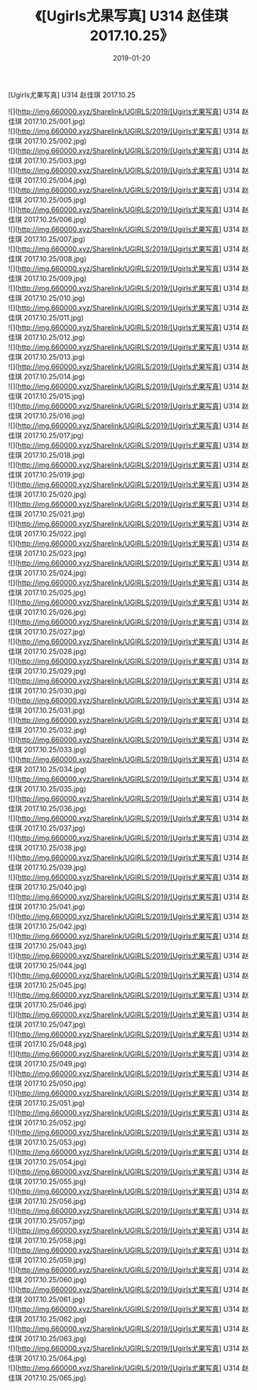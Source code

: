 ﻿---
layout: post
title:  《[Ugirls尤果写真] U314 赵佳琪 2017.10.25》
date:   2019-01-20
img: http://img.660000.xyz/Sharelink/UGIRLS/2019/[Ugirls尤果写真] U314 赵佳琪 2017.10.25/000.jpg
categories: [美女, 清纯, 唯美]
---

[Ugirls尤果写真] U314 赵佳琪 2017.10.25

 ![](http://img.660000.xyz/Sharelink/UGIRLS/2019/[Ugirls尤果写真] U314 赵佳琪 2017.10.25/001.jpg) <br>![](http://img.660000.xyz/Sharelink/UGIRLS/2019/[Ugirls尤果写真] U314 赵佳琪 2017.10.25/002.jpg) <br>![](http://img.660000.xyz/Sharelink/UGIRLS/2019/[Ugirls尤果写真] U314 赵佳琪 2017.10.25/003.jpg) <br>![](http://img.660000.xyz/Sharelink/UGIRLS/2019/[Ugirls尤果写真] U314 赵佳琪 2017.10.25/004.jpg) <br>![](http://img.660000.xyz/Sharelink/UGIRLS/2019/[Ugirls尤果写真] U314 赵佳琪 2017.10.25/005.jpg) <br>![](http://img.660000.xyz/Sharelink/UGIRLS/2019/[Ugirls尤果写真] U314 赵佳琪 2017.10.25/006.jpg) <br>![](http://img.660000.xyz/Sharelink/UGIRLS/2019/[Ugirls尤果写真] U314 赵佳琪 2017.10.25/007.jpg) <br>![](http://img.660000.xyz/Sharelink/UGIRLS/2019/[Ugirls尤果写真] U314 赵佳琪 2017.10.25/008.jpg) <br>![](http://img.660000.xyz/Sharelink/UGIRLS/2019/[Ugirls尤果写真] U314 赵佳琪 2017.10.25/009.jpg) <br>![](http://img.660000.xyz/Sharelink/UGIRLS/2019/[Ugirls尤果写真] U314 赵佳琪 2017.10.25/010.jpg) <br>![](http://img.660000.xyz/Sharelink/UGIRLS/2019/[Ugirls尤果写真] U314 赵佳琪 2017.10.25/011.jpg) <br>![](http://img.660000.xyz/Sharelink/UGIRLS/2019/[Ugirls尤果写真] U314 赵佳琪 2017.10.25/012.jpg) <br>![](http://img.660000.xyz/Sharelink/UGIRLS/2019/[Ugirls尤果写真] U314 赵佳琪 2017.10.25/013.jpg) <br>![](http://img.660000.xyz/Sharelink/UGIRLS/2019/[Ugirls尤果写真] U314 赵佳琪 2017.10.25/014.jpg) <br>![](http://img.660000.xyz/Sharelink/UGIRLS/2019/[Ugirls尤果写真] U314 赵佳琪 2017.10.25/015.jpg) <br>![](http://img.660000.xyz/Sharelink/UGIRLS/2019/[Ugirls尤果写真] U314 赵佳琪 2017.10.25/016.jpg) <br>![](http://img.660000.xyz/Sharelink/UGIRLS/2019/[Ugirls尤果写真] U314 赵佳琪 2017.10.25/017.jpg) <br>![](http://img.660000.xyz/Sharelink/UGIRLS/2019/[Ugirls尤果写真] U314 赵佳琪 2017.10.25/018.jpg) <br>![](http://img.660000.xyz/Sharelink/UGIRLS/2019/[Ugirls尤果写真] U314 赵佳琪 2017.10.25/019.jpg) <br>![](http://img.660000.xyz/Sharelink/UGIRLS/2019/[Ugirls尤果写真] U314 赵佳琪 2017.10.25/020.jpg) <br>![](http://img.660000.xyz/Sharelink/UGIRLS/2019/[Ugirls尤果写真] U314 赵佳琪 2017.10.25/021.jpg) <br>![](http://img.660000.xyz/Sharelink/UGIRLS/2019/[Ugirls尤果写真] U314 赵佳琪 2017.10.25/022.jpg) <br>![](http://img.660000.xyz/Sharelink/UGIRLS/2019/[Ugirls尤果写真] U314 赵佳琪 2017.10.25/023.jpg) <br>![](http://img.660000.xyz/Sharelink/UGIRLS/2019/[Ugirls尤果写真] U314 赵佳琪 2017.10.25/024.jpg) <br>![](http://img.660000.xyz/Sharelink/UGIRLS/2019/[Ugirls尤果写真] U314 赵佳琪 2017.10.25/025.jpg) <br>![](http://img.660000.xyz/Sharelink/UGIRLS/2019/[Ugirls尤果写真] U314 赵佳琪 2017.10.25/026.jpg) <br>![](http://img.660000.xyz/Sharelink/UGIRLS/2019/[Ugirls尤果写真] U314 赵佳琪 2017.10.25/027.jpg) <br>![](http://img.660000.xyz/Sharelink/UGIRLS/2019/[Ugirls尤果写真] U314 赵佳琪 2017.10.25/028.jpg) <br>![](http://img.660000.xyz/Sharelink/UGIRLS/2019/[Ugirls尤果写真] U314 赵佳琪 2017.10.25/029.jpg) <br>![](http://img.660000.xyz/Sharelink/UGIRLS/2019/[Ugirls尤果写真] U314 赵佳琪 2017.10.25/030.jpg) <br>![](http://img.660000.xyz/Sharelink/UGIRLS/2019/[Ugirls尤果写真] U314 赵佳琪 2017.10.25/031.jpg) <br>![](http://img.660000.xyz/Sharelink/UGIRLS/2019/[Ugirls尤果写真] U314 赵佳琪 2017.10.25/032.jpg) <br>![](http://img.660000.xyz/Sharelink/UGIRLS/2019/[Ugirls尤果写真] U314 赵佳琪 2017.10.25/033.jpg) <br>![](http://img.660000.xyz/Sharelink/UGIRLS/2019/[Ugirls尤果写真] U314 赵佳琪 2017.10.25/034.jpg) <br>![](http://img.660000.xyz/Sharelink/UGIRLS/2019/[Ugirls尤果写真] U314 赵佳琪 2017.10.25/035.jpg) <br>![](http://img.660000.xyz/Sharelink/UGIRLS/2019/[Ugirls尤果写真] U314 赵佳琪 2017.10.25/036.jpg) <br>![](http://img.660000.xyz/Sharelink/UGIRLS/2019/[Ugirls尤果写真] U314 赵佳琪 2017.10.25/037.jpg) <br>![](http://img.660000.xyz/Sharelink/UGIRLS/2019/[Ugirls尤果写真] U314 赵佳琪 2017.10.25/038.jpg) <br>![](http://img.660000.xyz/Sharelink/UGIRLS/2019/[Ugirls尤果写真] U314 赵佳琪 2017.10.25/039.jpg) <br>![](http://img.660000.xyz/Sharelink/UGIRLS/2019/[Ugirls尤果写真] U314 赵佳琪 2017.10.25/040.jpg) <br>![](http://img.660000.xyz/Sharelink/UGIRLS/2019/[Ugirls尤果写真] U314 赵佳琪 2017.10.25/041.jpg) <br>![](http://img.660000.xyz/Sharelink/UGIRLS/2019/[Ugirls尤果写真] U314 赵佳琪 2017.10.25/042.jpg) <br>![](http://img.660000.xyz/Sharelink/UGIRLS/2019/[Ugirls尤果写真] U314 赵佳琪 2017.10.25/043.jpg) <br>![](http://img.660000.xyz/Sharelink/UGIRLS/2019/[Ugirls尤果写真] U314 赵佳琪 2017.10.25/044.jpg) <br>![](http://img.660000.xyz/Sharelink/UGIRLS/2019/[Ugirls尤果写真] U314 赵佳琪 2017.10.25/045.jpg) <br>![](http://img.660000.xyz/Sharelink/UGIRLS/2019/[Ugirls尤果写真] U314 赵佳琪 2017.10.25/046.jpg) <br>![](http://img.660000.xyz/Sharelink/UGIRLS/2019/[Ugirls尤果写真] U314 赵佳琪 2017.10.25/047.jpg) <br>![](http://img.660000.xyz/Sharelink/UGIRLS/2019/[Ugirls尤果写真] U314 赵佳琪 2017.10.25/048.jpg) <br>![](http://img.660000.xyz/Sharelink/UGIRLS/2019/[Ugirls尤果写真] U314 赵佳琪 2017.10.25/049.jpg) <br>![](http://img.660000.xyz/Sharelink/UGIRLS/2019/[Ugirls尤果写真] U314 赵佳琪 2017.10.25/050.jpg) <br>![](http://img.660000.xyz/Sharelink/UGIRLS/2019/[Ugirls尤果写真] U314 赵佳琪 2017.10.25/051.jpg) <br>![](http://img.660000.xyz/Sharelink/UGIRLS/2019/[Ugirls尤果写真] U314 赵佳琪 2017.10.25/052.jpg) <br>![](http://img.660000.xyz/Sharelink/UGIRLS/2019/[Ugirls尤果写真] U314 赵佳琪 2017.10.25/053.jpg) <br>![](http://img.660000.xyz/Sharelink/UGIRLS/2019/[Ugirls尤果写真] U314 赵佳琪 2017.10.25/054.jpg) <br>![](http://img.660000.xyz/Sharelink/UGIRLS/2019/[Ugirls尤果写真] U314 赵佳琪 2017.10.25/055.jpg) <br>![](http://img.660000.xyz/Sharelink/UGIRLS/2019/[Ugirls尤果写真] U314 赵佳琪 2017.10.25/056.jpg) <br>![](http://img.660000.xyz/Sharelink/UGIRLS/2019/[Ugirls尤果写真] U314 赵佳琪 2017.10.25/057.jpg) <br>![](http://img.660000.xyz/Sharelink/UGIRLS/2019/[Ugirls尤果写真] U314 赵佳琪 2017.10.25/058.jpg) <br>![](http://img.660000.xyz/Sharelink/UGIRLS/2019/[Ugirls尤果写真] U314 赵佳琪 2017.10.25/059.jpg) <br>![](http://img.660000.xyz/Sharelink/UGIRLS/2019/[Ugirls尤果写真] U314 赵佳琪 2017.10.25/060.jpg) <br>![](http://img.660000.xyz/Sharelink/UGIRLS/2019/[Ugirls尤果写真] U314 赵佳琪 2017.10.25/061.jpg) <br>![](http://img.660000.xyz/Sharelink/UGIRLS/2019/[Ugirls尤果写真] U314 赵佳琪 2017.10.25/062.jpg) <br>![](http://img.660000.xyz/Sharelink/UGIRLS/2019/[Ugirls尤果写真] U314 赵佳琪 2017.10.25/063.jpg) <br>![](http://img.660000.xyz/Sharelink/UGIRLS/2019/[Ugirls尤果写真] U314 赵佳琪 2017.10.25/064.jpg) <br>![](http://img.660000.xyz/Sharelink/UGIRLS/2019/[Ugirls尤果写真] U314 赵佳琪 2017.10.25/065.jpg) <br>